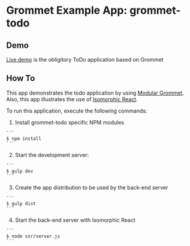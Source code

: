 # Grommet Example App: grommet-todo

## Demo
[Live demo](http://todo.grommet.io/) is the obligitory ToDo application based on Grommet

## How To
This app demonstrates the todo application by using [Modular Grommet](http://grommet.io/docs/documentation/modular-grommet).
Also, this app illustrates the use of [Isomorphic React](http://isomorphic.net).

To run this application, execute the following commands:

  1. Install grommet-todo specific NPM modules

    ```
    $ npm install
    ```

  2. Start the development server:

    ```
    $ gulp dev
    ```

  3. Create the app distribution to be used by the back-end server

    ```
    $ gulp dist
    ```

  4. Start the back-end server with Isomorphic React

    ```
    $ node ssr/server.js
    ```
